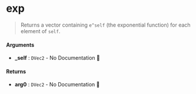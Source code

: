 # exp

>  Returns a vector containing `e^self` (the exponential function) for each element of
>  `self`.

#### Arguments

- **\_self** : `DVec2` \- No Documentation 🚧

#### Returns

- **arg0** : `DVec2` \- No Documentation 🚧